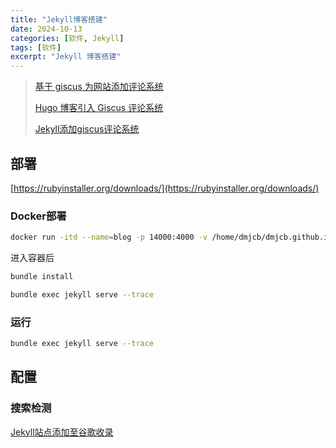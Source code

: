 ```yaml
---
title: "Jekyll博客搭建"
date: 2024-10-13
categories: [软件, Jekyll]
tags: [软件]
excerpt: "Jekyll 博客搭建"
---
```


> [基于 giscus 为网站添加评论系统](https://fengchao.pro/blog/comment-system-with-giscus/)
> 
> [Hugo 博客引入 Giscus 评论系统](https://www.lixueduan.com/posts/blog/02-add-giscus-comment/)
>
> [Jekyll添加giscus评论系统](https://wilson1202.github.io/posts/install-giscus-on-jekyll/)

## 部署

[https://rubyinstaller.org/downloads/](https://rubyinstaller.org/downloads/)

### Docker部署

```sh
docker run -itd --name=blog -p 14000:4000 -v /home/dmjcb/dmjcb.github.io/_posts:/srv/jekyll jvconseil/jekyll-docker jekyll serve build --trace --watch
```

进入容器后

```sh
bundle install

bundle exec jekyll serve --trace
```

### 运行

```sh
bundle exec jekyll serve --trace
```

## 配置

### 搜索检测

[Jekyll站点添加至谷歌收录](https://wilson1202.github.io/posts/add-jekyll-site-to-google-index/)